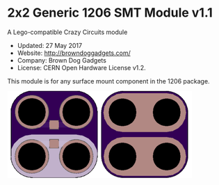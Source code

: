 <!--- start title --->
# 2x2 Generic 1206 SMT Module v1.1
A Lego-compatible Crazy Circuits module

- Updated: 27 May 2017
- Website: http://browndoggadgets.com/
- Company: Brown Dog Gadgets
- License: CERN Open Hardware License v1.2.

<!--- end title --->
This module is for any surface mount component in the 1206 package. 

![Gerber Preview](preview.png)

